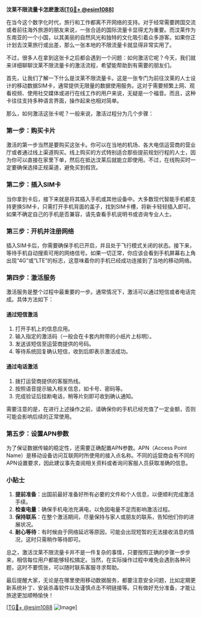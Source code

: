 **汶莱不限流量卡怎麽激活[[TG💪+ @esim1088](https://t.me/s/esim1088)]**

在当今这个数字化时代，旅行和工作都离不开网络的支持。对于经常需要跨国交流或者前往海外旅游的朋友来说，一张合适的国际流量卡显得尤为重要。而汶莱作为东南亚的一个小国，以其美丽的自然风光和独特的文化吸引着众多游客。如果你正计划去汶莱旅行或出差，那么一张本地的不限流量卡就显得非常实用了。

不过，很多人在拿到这张卡之后都会遇到一个问题：如何激活它呢？今天，我们就来详细聊聊汶莱不限流量卡的激活流程，希望能帮助到有需要的朋友们。

首先，让我们了解一下什么是汶莱不限流量卡。这是一张专门为前往汶莱的人士设计的移动数据SIM卡，通常提供无限量的数据使用服务。这对于需要频繁上网、观看视频、使用社交媒体或进行在线工作的用户来说，无疑是一个福音。而且，这种卡往往支持多种语言界面，操作起来也相对简单。

那么，如何激活这张卡呢？一般来说，激活过程分为几个步骤：

### 第一步：购买卡片

激活的第一步当然是要购买这张卡。你可以在当地的机场、各大电信运营商的营业厅或者通过线上渠道购买。线上购买的方式特别适合那些提前规划行程的人士，因为你可以直接在家里下单，然后在抵达汶莱后就能立即使用。不过，在线购买时一定要确保选择正规渠道，避免买到假货。

### 第二步：插入SIM卡

当你拿到卡后，接下来就是将其插入手机或其他设备中。大多数现代智能手机都支持更换SIM卡，只需打开手机背面的盖子，找到SIM卡槽，将新卡轻轻插入即可。如果不确定自己的手机是否兼容，请先查看手机说明书或咨询专业人士。

### 第三步：开机并注册网络

插入SIM卡后，你需要确保手机已开启，并且处于飞行模式关闭的状态。接下来，等待手机自动搜索可用的网络信号。如果一切正常，你应该会看到手机屏幕右上角出现“4G”或“LTE”的标志，这意味着你的手机已经成功连接到了当地的移动网络。

### 第四步：激活服务

激活服务是整个过程中最重要的一步。通常情况下，激活可以通过短信或者电话完成。具体方法如下：

#### 通过短信激活

1. 打开手机上的信息应用。
2. 输入指定的激活码（一般会在卡套内附带的小纸片上标明）。
3. 发送该短信至运营商提供的号码。
4. 等待系统回复确认短信，收到后即表示激活成功。

#### 通过电话激活

1. 拨打运营商提供的客服热线。
2. 按照语音提示输入相关信息，如卡号、密码等。
3. 完成验证后挂断电话，稍等片刻即可收到确认通知。

需要注意的是，在进行上述操作之前，请确保你的手机已经充值了一定金额，否则可能会影响后续的正常使用。

### 第五步：设置APN参数

为了保证数据传输的稳定性，还需要正确配置APN参数。APN（Access Point Name）是移动设备访问互联网时所使用的接入点名称。不同的运营商会有不同的APN设置要求，因此建议事先查阅相关资料或者询问客服人员获取准确的信息。

### 小贴士

1. **提前准备**：出国前最好准备好所有必要的文件和个人信息，以便顺利完成激活手续。
2. **检查电量**：确保手机电池充满电，以免因电量不足而影响激活过程。
3. **保持联系**：在整个激活期间，尽量保持与家人或朋友的联系，告知他们你的进展状况。
4. **耐心等待**：有时候由于网络延迟等原因，可能会出现短暂的无法接收消息的情况，这时只需稍作等待即可。

总之，激活汶莱不限流量卡并不是一件复杂的事情，只要按照正确的步骤一步步来，相信每位用户都能够轻松搞定。当然，在实际操作过程中难免会遇到各种问题，这时不要慌张，可以随时联系客服寻求帮助。

最后提醒大家，无论是在哪里使用移动数据服务，都要注意安全问题，比如定期更新系统补丁、安装杀毒软件以及谨慎点击不明链接等。只有做好充分准备，才能让旅途更加顺畅愉快！

[[TG💪+ @esim1088](https://t.me/s/esim1088) ![Image](https://i.postimg.cc/4NQfJmqS/Snipaste-2025-05-13-00-14-12.png)]